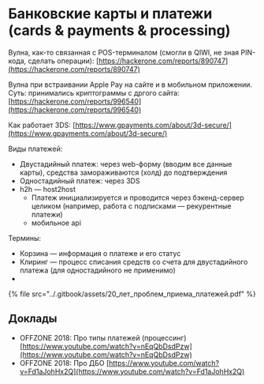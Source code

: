 # Банковские карты и платежи (cards & payments & processing)

Вулна, как-то связанная с POS-терминалом (смогли в QIWI, не зная PIN-кода, сделать операции): [https://hackerone.com/reports/890747](https://hackerone.com/reports/890747)

Вулна при встраивании Apple Pay на сайте и в мобильном приложении. Суть: принимались криптограммы с дргого сайта: [https://hackerone.com/reports/996540](https://hackerone.com/reports/996540)

Как работает 3DS: [https://www.gpayments.com/about/3d-secure/](https://www.gpayments.com/about/3d-secure/)

Виды платежей:

* Двустадийный платеж: через web-форму (вводим все данные карты), средства замораживаются (холд) до подтверждения
* Одностадийный платеж: через 3DS
* h2h — host2host
  * Платеж инициализируется и проводится через бэкенд-сервер целиком (например, работа с подписками — рекурентные платежи)
  * мобильное api

Термины:

* Корзина — информация о платеже и его статус
* Клиринг — процесс списания средств со счета для двустадийного платежа (для одностадийного не применимо)
*

{% file src="../.gitbook/assets/20_лет_проблем_приема_платежей.pdf" %}

## Доклады

* OFFZONE 2018: Про типы платежей (процессинг) [https://www.youtube.com/watch?v=nEqQbDsdPzw](https://www.youtube.com/watch?v=nEqQbDsdPzw)
* OFFZONE 2018: Про ДБО [https://www.youtube.com/watch?v=Fd1aJohHx2Q](https://www.youtube.com/watch?v=Fd1aJohHx2Q)
